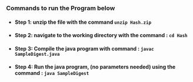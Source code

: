 
### Commands to run the Program below

- #### Step 1: unzip the file with the command `unzip Hash.zip`
- ####  Step 2: navigate to the working directory with the command : `cd Hash` 
- #### Step 3: Compile the java program with command : `javac SampleDigest.java`
- #### Step 4: Run the java program, (no parameters needed) using the command : `java SampleDigest`


